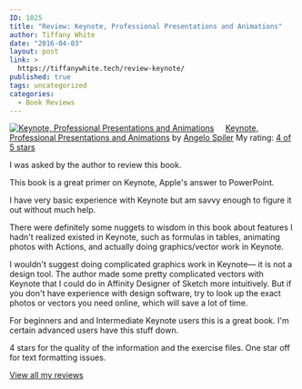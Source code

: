 ```yaml
---
ID: 1025
title: "Review: Keynote, Professional Presentations and Animations"
author: Tiffany White
date: "2016-04-03"
layout: post
link: >
  https://tiffanywhite.tech/review-keynote/
published: true
tags: uncategorized
categories:
  - Book Reviews
---
```



<a style="float: left; padding-right: 20px;" href="https://www.goodreads.com/book/show/28419314"><img src="https://d.gr-assets.com/books/1451611692m/28419314.jpg" alt="Keynote, Professional Presentations and Animations" border="0" /></a>
<a href="https://www.goodreads.com/book/show/28419314">Keynote, Professional Presentations and Animations</a> by <a href="https://www.goodreads.com/author/show/14823298">Angelo Spiler</a>
My rating: <a href="https://www.goodreads.com/review/show/1579146369">4 of 5 stars</a>

I was asked by the author to review this book.

This book is a great primer on Keynote, Apple's answer to PowerPoint.

I have very basic experience with Keynote but am savvy enough to figure it out without much help.

There were definitely some nuggets to wisdom in this book about features I hadn't realized existed in Keynote, such as formulas in tables, animating photos with Actions, and actually doing graphics/vector work in Keynote.

I wouldn't suggest doing complicated graphics work in Keynote— it is not a design tool. The author made some pretty complicated vectors with Keynote that I could do in Affinity Designer of Sketch more intuitively. But if you don't have experience with design software, try to look up the exact photos or vectors you need online, which will save a lot of time.

For beginners and and Intermediate Keynote users this is a great book. I'm certain advanced users have this stuff down.

4 stars for the quality of the information and the exercise files. One star off for text formatting issues.

<a href="https://www.goodreads.com/review/show/1579146369">View all my reviews</a>
